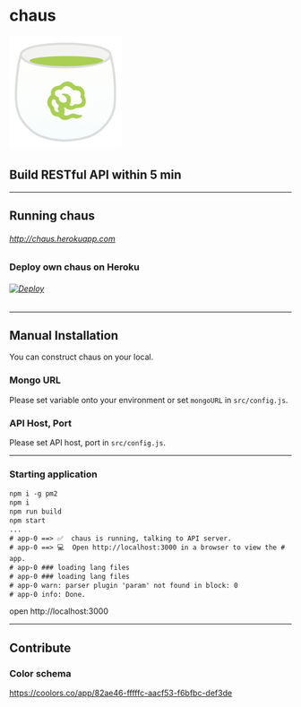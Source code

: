 <!-- $theme: gaia -->

# chaus

###### <img src=https://raw.githubusercontent.com/sideroad/chaus/master/static/images/logo.png width="200px" />


## Build RESTful API within 5 min

---

## Running chaus

###### http://chaus.herokuapp.com


### Deploy own chaus on Heroku

###### [![Deploy](https://www.herokucdn.com/deploy/button.svg)](https://heroku.com/deploy?template=https://github.com/sideroad/chaus)

---

## Manual Installation
You can construct chaus on your local.

### Mongo URL
Please set variable onto your environment or set `mongoURL` in `src/config.js`.

### API Host, Port
Please set API host, port in `src/config.js`.

---

### Starting application

```
npm i -g pm2
npm i
npm run build
npm start
...
# app-0 ==> ✅  chaus is running, talking to API server.
# app-0 ==> 💻  Open http://localhost:3000 in a browser to view the # app.
# app-0 ### loading lang files
# app-0 ### loading lang files
# app-0 warn: parser plugin 'param' not found in block: 0
# app-0 info: Done.
```
open http://localhost:3000

---

## Contribute

### Color schema

https://coolors.co/app/82ae46-fffffc-aacf53-f6bfbc-def3de
